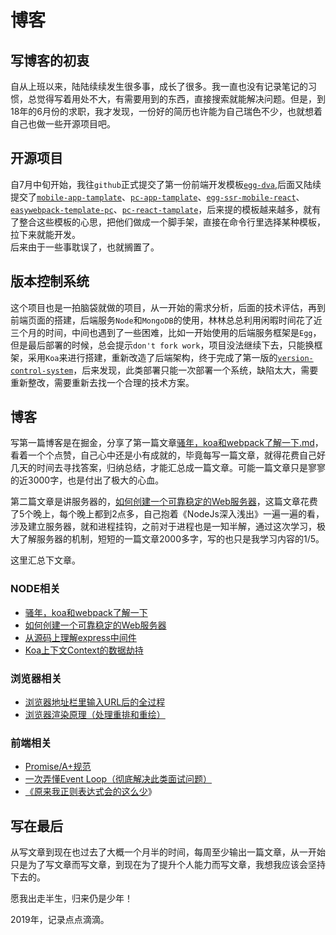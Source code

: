 # 博客

## 写博客的初衷

自从上班以来，陆陆续续发生很多事，成长了很多。我一直也没有记录笔记的习惯，总觉得写着用处不大，有需要用到的东西，直接搜索就能解决问题。但是，到18年的6月份的求职，我才发现，一份好的简历也许能为自己瑞色不少，也就想着自己也做一些开源项目吧。

## 开源项目  


自7月中旬开始，我往`github`正式提交了第一份前端开发模板[`egg-dva`](https://github.com/baiyuze),后面又陆续提交了[`mobile-app-tamplate`](https://github.com/baiyuze/mobile-app-tamplate)、[`pc-app-tamplate`](https://github.com/baiyuze/pc-app-tamplate)、[`egg-ssr-mobile-react`](https://github.com/baiyuze/egg-ssr-mobile-react)、[`easywebpack-template-pc`](https://github.com/baiyuze/easywebpack-template-pc)、[`pc-react-tamplate`](https://github.com/baiyuze/pc-react-tamplate)，后来提的模板越来越多，就有了整合这些模板的心思，把他们做成一个脚手架，直接在命令行里选择某种模板，拉下来就能开发。  
后来由于一些事耽误了，也就搁置了。

## 版本控制系统

这个项目也是一拍脑袋就做的项目，从一开始的需求分析，后面的技术评估，再到前端页面的搭建，后端服务`Node`和`MongoDB`的使用，林林总总利用闲暇时间花了近三个月的时间，中间也遇到了一些困难，比如一开始使用的后端服务框架是`Egg`，但是最后部署的时候，总会提示`don't fork work`，项目没法继续下去，只能换框架，采用`Koa`来进行搭建，重新改造了后端架构，终于完成了第一版的[`version-control-system`](https://github.com/baiyuze/version-control-system)，后来发现，此类部署只能一次部署一个系统，缺陷太大，需要重新整改，需要重新去找一个合理的技术方案。

## 博客

写第一篇博客是在掘金，分享了第一篇文章[骚年，koa和webpack了解一下.md](https://github.com/baiyuze/notes/blob/master/骚年，koa和webpack了解一下.md)，看着一个个点赞，自己心中还是小有成就的，毕竟每写一篇文章，就得花费自己好几天的时间去寻找答案，归纳总结，才能汇总成一篇文章。可能一篇文章只是寥寥的近3000字，也是付出了极大的心血。  

第二篇文章是讲服务器的，[如何创建一个可靠稳定的Web服务器](https://github.com/baiyuze/notes/blob/master/如何创建一个可靠稳定的Web服务器.md)，这篇文章花费了5个晚上，每个晚上都到2点多，自己抱着《NodeJs深入浅出》一遍一遍的看，涉及建立服务器，就和进程挂钩，之前对于进程也是一知半解，通过这次学习，极大了解服务器的机制，短短的一篇文章2000多字，写的也只是我学习内容的1/5。

这里汇总下文章。

### NODE相关

* [骚年，koa和webpack了解一下](https://github.com/baiyuze/notes/blob/master/骚年，koa和webpack了解一下.md.md)
* [如何创建一个可靠稳定的Web服务器](https://github.com/baiyuze/notes/blob/master/如何创建一个可靠稳定的Web服务器.md)
* [从源码上理解express中间件](https://github.com/baiyuze/notes/blob/master/从源码上理解express中间件.md)
* [Koa上下文Context的数据劫持](https://github.com/baiyuze/notes/blob/master/Koa上下文Context的数据劫持.md)

### 浏览器相关

* [浏览器地址栏里输入URL后的全过程](https://github.com/baiyuze/notes/blob/master/浏览器地址栏里输入URL后的全过程.md)
* [浏览器渲染原理（处理重排和重绘）](https://github.com/baiyuze/notes/blob/master/浏览器渲染原理（处理重排和重绘）.md)

### 前端相关

* [Promise/A+规范](https://github.com/baiyuze/notes/tree/master/Promise)
* [一次弄懂Event Loop（彻底解决此类面试问题）](https://github.com/baiyuze/notes/blob/master/%E4%B8%80%E6%AC%A1%E5%BC%84%E6%87%82Event%20Loop%EF%BC%88%E5%BD%BB%E5%BA%95%E8%A7%A3%E5%86%B3%E6%AD%A4%E7%B1%BB%E9%9D%A2%E8%AF%95%E9%97%AE%E9%A2%98%EF%BC%89.md)
* [《原来我正则表达式会的这么少](https://github.com/baiyuze/notes/blob/master/%E5%8E%9F%E6%9D%A5%E6%AD%A3%E5%88%99%E8%A1%A8%E8%BE%BE%E5%BC%8F%E6%88%91%E8%AE%B0%E5%BE%97%E8%BF%99%E4%B9%88%E5%B0%91.md)》

## 写在最后

从写文章到现在也过去了大概一个月半的时间，每周至少输出一篇文章，从一开始只是为了写文章而写文章，到现在为了提升个人能力而写文章，我想我应该会坚持下去的。  

愿我出走半生，归来仍是少年！

2019年，记录点点滴滴。

